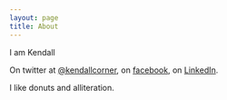 ```yaml
---
layout: page
title: About
---
```


I am Kendall

On twitter at [@kendallcorner](http://twitter.com/kendallcorner), on [facebook](http://facebook.com/kmwerts), on [LinkedIn](http://www.linkedin.com/in/kendallwerts).

I like donuts and alliteration.